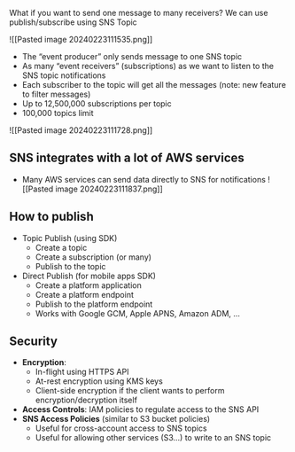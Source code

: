
What if you want to send one message to many receivers?
We can use publish/subscribe using SNS Topic

![[Pasted image 20240223111535.png]]

- The “event producer” only sends message to one SNS topic
- As many “event receivers” (subscriptions) as we want to listen to the SNS topic notifications
- Each subscriber to the topic will get all the messages (note: new feature to filter messages)
- Up to 12,500,000 subscriptions per topic
- 100,000 topics limit

![[Pasted image 20240223111728.png]]

## SNS integrates with a lot of AWS services

- Many AWS services can send data directly to SNS for notifications
![[Pasted image 20240223111837.png]]

## How to publish

- Topic Publish (using SDK)
	- Create a topic
	- Create a subscription (or many)
	- Publish to the topic
- Direct Publish (for mobile apps SDK)
	- Create a platform application
	- Create a platform endpoint
	- Publish to the platform endpoint
	- Works with Google GCM, Apple APNS, Amazon ADM, ...

## Security

- **Encryption**:
	- In-flight using HTTPS API
	- At-rest encryption using KMS keys
	- Client-side encryption if the client wants to perform encryption/decryption itself
- **Access Controls**: IAM policies to regulate access to the SNS API
- **SNS Access Policies** (similar to S3 bucket policies)
	- Useful for cross-account access to SNS topics
	- Useful for allowing other services (S3...) to write to an SNS topic